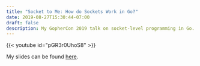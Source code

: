 ```yaml
---
title: "Socket to Me: How do Sockets Work in Go?"
date: 2019-08-27T15:30:44-07:00
draft: false
description: My GopherCon 2019 talk on socket-level programming in Go. Socket puns included!
---
```


{{< youtube id="pGR3r0UhoS8" >}}

My slides can be found [here](https://docs.google.com/presentation/d/1lOnGFdLTrpWJ5EwfA-yZbz-0McnSMdjN_ISE27RRAQU/edit?usp=sharing).
